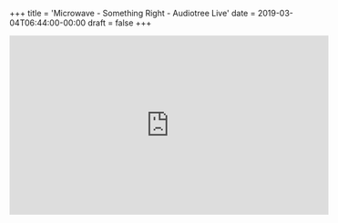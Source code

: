 +++
title = 'Microwave - Something Right - Audiotree Live'
date = 2019-03-04T06:44:00-00:00
draft = false
+++

<iframe width="560" height="315" src="https://www.youtube.com/embed/sJ_rkmKRMyo?si=eiy-Oh_F3lQJNdKI" title="YouTube video player" frameborder="0" allow="accelerometer; autoplay; clipboard-write; encrypted-media; gyroscope; picture-in-picture; web-share" referrerpolicy="strict-origin-when-cross-origin" allowfullscreen></iframe>
